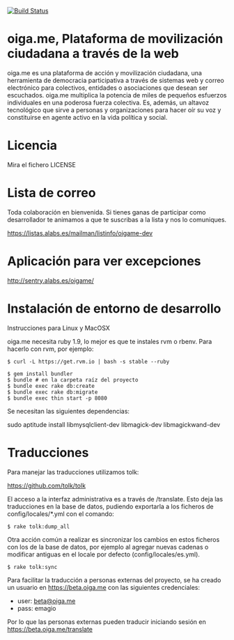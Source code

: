 [![Build Status](https://secure.travis-ci.org/alabs/oigame.png)](http://travis-ci.org/alabs/oigame)

oiga.me, Plataforma de movilización ciudadana a través de la web 
=======================================================

oiga.me es una plataforma de acción y movilización ciudadana, una herramienta de democracia participativa a través de sistemas web y correo electrónico para colectivos, entidades o asociaciones que desean ser escuchados. oiga.me multiplica la potencia de miles de pequeños esfuerzos individuales en una poderosa fuerza colectiva. Es, además, un altavoz tecnológico que sirve a personas y organizaciones para hacer oír su voz y constituirse en agente activo en la vida política y social. 

Licencia
========

Mira el fichero LICENSE

Lista de correo
===============

Toda colaboración en bienvenida. Si tienes ganas de participar como desarrollador te animamos a que te suscribas a la lista y nos lo comuniques.

https://listas.alabs.es/mailman/listinfo/oigame-dev

Aplicación para ver excepciones
===============================
http://sentry.alabs.es/oigame/

Instalación de entorno de desarrollo
====================================

Instrucciones para Linux y MacOSX

oiga.me necesita ruby 1.9, lo mejor es que te instales rvm o rbenv. Para hacerlo con rvm, por 
ejemplo:

```shell
$ curl -L https://get.rvm.io | bash -s stable --ruby
```

```shell
$ gem install bundler
$ bundle # en la carpeta raíz del proyecto
$ bundle exec rake db:create
$ bundle exec rake db:migrate
$ bundle exec thin start -p 8080
```

Se necesitan las siguientes dependencias: 

sudo aptitude install libmysqlclient-dev libmagick-dev libmagickwand-dev


Traducciones
============

Para manejar las traducciones utilizamos tolk: 

https://github.com/tolk/tolk

El acceso a la interfaz administrativa es a través de /translate. Esto deja las traducciones en la base de datos, pudiendo exportarla a los ficheros de config/locales/*.yml con el comando: 

```shell
$ rake tolk:dump_all
```

Otra acción común a realizar es sincronizar los cambios en estos ficheros con los de la base de datos, por ejemplo al agregar nuevas cadenas o modificar antiguas en el locale por defecto (config/locales/es.yml).

```shell
$ rake tolk:sync
```

Para facilitar la traducción a personas externas del proyecto, se ha creado un usuario en https://beta.oiga.me con las siguientes credenciales: 

* user: beta@oiga.me
* pass: emagio

Por lo que las personas externas pueden traducir iniciando sesión en https://beta.oiga.me/translate 
